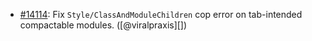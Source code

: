 * [#14114](https://github.com/rubocop/rubocop/pull/14114): Fix `Style/ClassAndModuleChildren` cop error on tab-intended compactable modules. ([@viralpraxis][])
